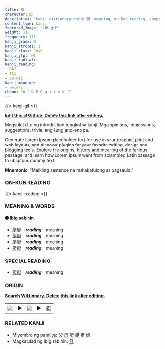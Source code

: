 ```yaml
---
title: 艇
character: 艇
description: "Kanji dictionary entry 艇: meaning, on-kun reading, compounds, origin, related kanji"
content_type: kanji
featured_image: "/艇.gif"
weight: 111
frequency: 111
kanji_grade: 9
kanji_strokes: 1
kanji_class: Jōyō
kanji_jlpt: N1
kanji_radical: 
kanji_reading: 
- DAI
- TAI
- oo-kii
kanji_meaning:
- malaki
chōon: "Ā Ī Ū Ē Ō ā ī ū ē ō ’"
---
```

[//]: # (Don't edit the line below. Kanji animated GIF code is automatically generated.)
{{< kanji-gif >}}

[//]: # (Edit below this line.)

**[Edit this at Github. Delete this link after editing.](https://github.com/tim0g/tim/tree/main/content/kanji/艇/index.md)**

Magsulat dito ng introduction tungkol sa kanji. Mga opinions, impressions, suggestions, trivia, ang kung ano-ano pa.

Generate Lorem Ipsum placeholder text for use in your graphic, print and web layouts, and discover plugins for your favorite writing, design and blogging tools. Explore the origins, history and meaning of the famous passage, and learn how Lorem Ipsum went from scrambled Latin passage to ubiqitous dummy text.
 
**Mnemonic:** "Maikling sentence na makakatulong sa pagsaulo."

### ON-KUN READING

[//]: # (Don't edit the line below. ON-KUN READING code is automatically generated.)
{{< kanji-reading >}}

### MEANING & WORDS

#### ➊ **Ibig sabihin**
  - [艇](../艇)[艇](../艇)　***reading***　meaning
  - [艇](../艇)[艇](../艇)　***reading***　meaning
  - [艇](../艇)[艇](../艇)　***reading***　meaning
  - [艇](../艇)[艇](../艇)　***reading***　meaning

### SPECIAL READING
  - [艇](../艇)[艇](../艇)　***reading***　meaning

### ORIGIN

**[Search Wiktionary. Delete this link after editing.](https://wiktionary.org/wiki/艇)**
<table class="kanji-table"><tr><td>
<img src="60px-艇-bronze.svg.png">
</td><td>▶</td><td>
<img src="60px-艇-oracle.svg.png">
</td><td>▶</td>
<td class="kanji-origin">艇</td>
</tr></table>

### RELATED KANJI
- Miyembro ng pamilya: [父](../父) [母](../母) [艇](../艇) [艇](../艇) [艇](../艇) [娘](../娘)
- Magkatulad ng ibig sabihin: [日](../日)
